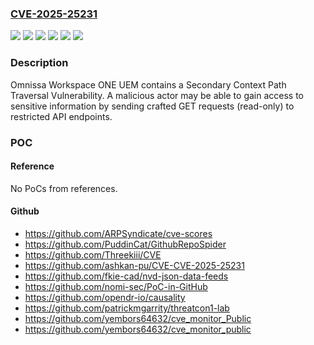 ### [CVE-2025-25231](https://cve.mitre.org/cgi-bin/cvename.cgi?name=CVE-2025-25231)
![](https://img.shields.io/static/v1?label=Product&message=Omnissa%20Workspace%20ONE%20UEM&color=blue)
![](https://img.shields.io/static/v1?label=Version&message=Omnissa%20Workspace%20ONE%20UEM%20version%2023.10.0.49%20or%20earlier%20&color=brightgreen)
![](https://img.shields.io/static/v1?label=Version&message=Omnissa%20Workspace%20ONE%20UEM%20version%2024.10.0.10%20or%20earlier%20&color=brightgreen)
![](https://img.shields.io/static/v1?label=Version&message=Omnissa%20Workspace%20ONE%20UEM%20version%2024.2.0.29%20or%20earlier%20&color=brightgreen)
![](https://img.shields.io/static/v1?label=Version&message=Omnissa%20Workspace%20ONE%20UEM%20version%2024.6.0.34%20or%20earlier%20&color=brightgreen)
![](https://img.shields.io/static/v1?label=Vulnerability&message=n%2Fa&color=blue)

### Description

Omnissa Workspace ONE UEM contains a Secondary Context Path Traversal Vulnerability. A malicious actor may be able to gain access to sensitive information by sending crafted GET requests (read-only) to restricted API endpoints.

### POC

#### Reference
No PoCs from references.

#### Github
- https://github.com/ARPSyndicate/cve-scores
- https://github.com/PuddinCat/GithubRepoSpider
- https://github.com/Threekiii/CVE
- https://github.com/ashkan-pu/CVE-CVE-2025-25231
- https://github.com/fkie-cad/nvd-json-data-feeds
- https://github.com/nomi-sec/PoC-in-GitHub
- https://github.com/opendr-io/causality
- https://github.com/patrickmgarrity/threatcon1-lab
- https://github.com/yembors64632/cve_monitor_Public
- https://github.com/yembors64632/cve_monitor_public

